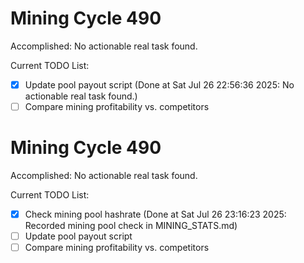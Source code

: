 # Mining Cycle 490

Accomplished: No actionable real task found.

Current TODO List:

- [x] Update pool payout script  (Done at Sat Jul 26 22:56:36 2025: No actionable real task found.)
- [ ] Compare mining profitability vs. competitors

# Mining Cycle 490

Accomplished: No actionable real task found.

Current TODO List:

- [x] Check mining pool hashrate  (Done at Sat Jul 26 23:16:23 2025: Recorded mining pool check in MINING_STATS.md)
- [ ] Update pool payout script
- [ ] Compare mining profitability vs. competitors